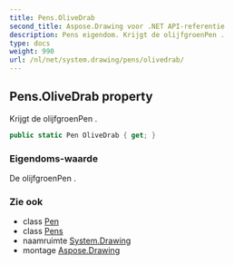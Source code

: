 ```yaml
---
title: Pens.OliveDrab
second_title: Aspose.Drawing voor .NET API-referentie
description: Pens eigendom. Krijgt de olijfgroenPen .
type: docs
weight: 990
url: /nl/net/system.drawing/pens/olivedrab/
---
```

## Pens.OliveDrab property

Krijgt de olijfgroenPen .

```csharp
public static Pen OliveDrab { get; }
```

### Eigendoms-waarde

De olijfgroenPen .

### Zie ook

* class [Pen](../../pen/)
* class [Pens](../)
* naamruimte [System.Drawing](../../pens/)
* montage [Aspose.Drawing](../../../)


